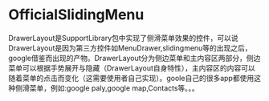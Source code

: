 # OfficialSlidingMenu

DrawerLayout是SupportLibrary包中实现了侧滑菜单效果的控件，可以说DrawerLayout是因为第三方控件如MenuDrawer,slidingmenu等的出现之后，google借鉴而出现的产物。DrawerLayout分为侧边菜单和主内容区两部分，侧边菜单可以根据手势展开与隐藏（DrawerLayout自身特性），主内容区的内容可以随着菜单的点击而变化（这需要使用者自己实现）。goole自己的很多app都使用这种侧滑菜单，例如:google paly,google map,Contacts等。。。
